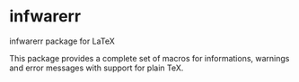 # infwarerr

infwarerr package for LaTeX


This package provides a complete set of macros for informations,
warnings and error messages with support for plain TeX.


